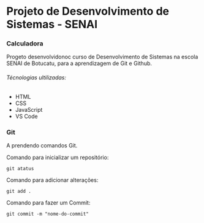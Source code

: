 # Projeto de Desenvolvimento de Sistemas - SENAI 

### Calculadora

Progeto desenvolvidonoc curso de Desenvolvimento de Sistemas na escola
SENAI de Botucatu, para a aprendizagem de Git e Github.

###### Técnologias ultilizadas:
- HTML
- CSS
- JavaScript
- VS Code

### Git
A   prendendo comandos Git.

Comando para inicializar um repositório:
```
git atatus
```
Comando para adicionar alterações:
```
git add .
```
Comando para fazer um Commit:
```
git commit -m "nome-do-commit"
```
